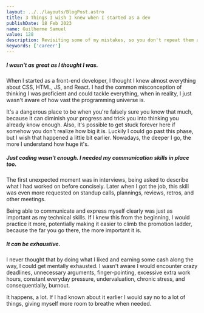 ```yaml
---
layout: ../../layouts/BlogPost.astro
title: 3 Things I wish I knew when I started as a dev
publishDate: 18 Feb 2023
name: Guilherme Samuel
value: 128
description: Revisiting some of my mistakes, so you don't repeat them aswell.
keywords: ['career']
---
```


##### I wasn't as great as I thought I was. 
When I started as a front-end developer, I thought I knew almost everything about CSS, HTML, JS, and React. I had the common misconception of thinking I was proficient and could tackle everything, when in reality, I just wasn't aware of how vast the programming universe is.   

It's a dangerous place to be when you're falsely sure you know that much, because it can diminish your progress and trick you into thinking you already know enough. Also, it's possible to get stuck forever here if somehow you don't realize how big it is. Luckily I could go past this phase, but I wish that happened a little bit earlier. Nowadays, the deeper I go, the more I understand how huge it's.


##### Just coding wasn't enough. I needed my communication skills in place too.
The first unexpected moment was in interviews, being asked to describe what I had worked on before concisely. Later when I got the job, this skill was even more requested on standup calls, plannings, reviews, retros, and other meetings.    

Being able to communicate and express myself clearly was just as important as my technical skills. If I knew this from the beginning, I would practice it more, potentially making it easier to climb the promotion ladder, because the far you go there, the more important it is.


##### It can be exhaustive.
I never thought that by doing what I liked and earning some cash along the way, I could get mentally exhausted. I wasn't aware I would encounter crazy deadlines, unnecessary arguments, finger-pointing, excessive extra work hours, constant everyday pressure, undervaluation, chronic stress, and consequentially, burnout.    

It happens, a lot. If I had known about it earlier I would say no to a lot of things, giving myself more room to breathe when needed.


